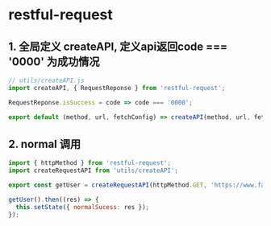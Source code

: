 # restful-request

## 1. 全局定义 createAPI, 定义api返回code === '0000' 为成功情况
```jsx
// utils/createAPI.js
import createAPI, { RequestReponse } from 'restful-request';

RequestReponse.isSuccess = code => code === '0000';

export default (method, url, fetchConfig) => createAPI(method, url, fetchConfig);
```
## 2. normal 调用
```jsx
import { httpMethod } from 'restful-request';
import createRequestAPI from 'utils/createAPI';

export const getUser = createRequestAPI(httpMethod.GET, 'https://www.fastmock.site/mock/a4676b8718662138dc75efb3b3a401e6/restclinet/rest/user');

getUser().then((res) => {
  this.setState({ normalSucess: res });
});

```


